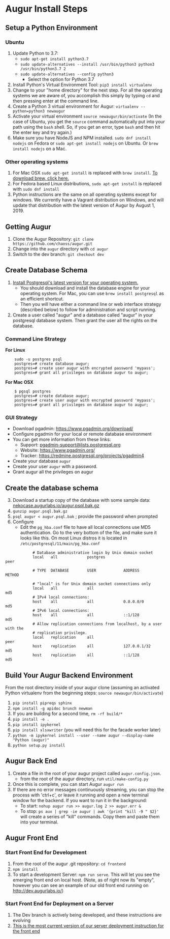 # Augur Install Steps

## Setup a Python Environment
### Ubuntu 
1. Update Python to 3.7: 
    - `sudo apt-get install python3.7`
    - `sudo update-alternatives --install /usr/bin/python3 python3 /usr/bin/python3.7 2`
    - `sudo update-alternatives --config python3` 
        - Select the option for Python 3.7
2. Install Python's Virtual Environment Tool: `pip3 install virtualenv`
3. Change to your "home directory" for the next step. For all the operating systems we are aware of, you accomplish this simply by typing `cd` and then pressing enter at the command line. 
4. Create a Python 3 virtual environment for Augur: `virtualenv --python=python3 newaugur`
5. Activate your virtual environment `source newaugur/bin/activate` (In the case of Ubuntu, you get the `source` command automatically put into your path using the `bash` shell. So, if you get an error, type `bash` and then hit the enter key and try again.)
6. Make sure you have NodeJS and NPM installed. `sudo dnf install nodejs` on Fedora or `sudo apt-get install nodejs` on Ubuntu. Or `brew install nodejs` on a Mac. 

### Other operating systems
1. For Mac OSX `sudo apt-get install` is replaced with `brew install`. [To download brew, click here.](https://brew.sh/) 
2. For Fedora based Linux distributions, `sudo apt-get install` is replaced with `sudo dnf install`
3. Python instructions are the same on all operating systems except for windows. We currently have a Vagrant distribution on Windows, and will update that distribution with the latest version of Augur by August 1, 2019. 

## Getting Augur
1. Clone the Augur Repository: `git clone https://github.com/chaoss/augur.git`
2. Change into the `augur` directory with `cd augur`
3. Switch to the dev branch:  `git checkout dev`

## Create Database Schema
1. [Install Postgresql's latest version for your operating system.](https://www.postgresql.org/download/)
    - You should download and install the database engine for your operating system. For Mac, you can use `brew install postgresql` as an efficient shortcut. 
    - Then you will have either a command line or web interface strategy (described below) to follow for administration and script running. 
2. Create a user called "augur" and a database called "augur" in your postgresql database system. Then grant the user all the rights on the database. 

### Command Line Strategy
**For Linux**
```
    sudo -u postgres psql
    postgres=# create database augur;
    postgres=# create user augur with encrypted password 'mypass';
    postgres=# grant all privileges on database augur to augur;

```

**For Mac OSX**  
```
    $ pgsql postgres
    postgres=# create database augur;
    postgres=# create user augur with encrypted password 'mypass';
    postgres=# grant all privileges on database augur to augur;
```


### GUI Strategy 
- Download pgadmin: https://www.pgadmin.org/download/
- Configure pgadmin for your local or remote database environment
- You can get more information from these links: 
    - Support: pgadmin-support@lists.postgresql.org
    - Website: https://www.pgadmin.org/
    - Tracker: https://redmine.postgresql.org/projects/pgadmin4
- Create your database `augur`
- Create your user `augur` with a password. 
- Grant augur all the privileges on augur

## Create the database schema

3. Download a startup copy of the database with some sample data: [nekocase.augurlabs.io/augur.psql.bak.gz](nekocase.augurlabs.io/augur.psql.bak.gz)
4. `gunzip augur.psql.bak.gz`
4. `psql augur < augur.psql.bak` ; provide the password when prompted
4. Configure
    - Edit the `pg_hba.conf` file to have all local connections use MD5 authentication. Go to the very bottom of the file, and make sure it looks like this. On most Linux distros it is located in `/etc/postgresql/11/main/pg_hba.conf`
```
            # Database administrative login by Unix domain socket
            local   all             postgres                                peer

            # TYPE  DATABASE        USER            ADDRESS                 METHOD

            # "local" is for Unix domain socket connections only
            local   all             all                                     md5 
            # IPv4 local connections:
            host    all             all             0.0.0.0/0               md5
            # IPv6 local connections:
            host    all             all             ::1/128                 md5
            # Allow replication connections from localhost, by a user with the
            # replication privilege.
            local   replication     all                                     peer
            host    replication     all             127.0.0.1/32            md5
            host    replication     all             ::1/128                 md5
```

## Build Your Augur Backend Environment
From the root directory inside of your augur clone (assuming an activated Python virtualenv from the beginning steps: `source newaugur/bin/activate`)
1. `pip install pipreqs sphinx`
2. `npm install -g apidoc brunch newman` 
3. If you are building for a second time, `rm -rf build/*`
3. `pip install -e .` 
4. `pip install ipykernel`
5. `pip install xlsxwriter` (you will need this for the facade worker later)
5. `python -m ipykernel install --user --name augur --display-name "Python (augur)"`
6. `python setup.py install`

## Augur Back End
1. Create a file in the root of your augur project called `augur.config.json`.
    - from the root of the augur directory, run `util/make-config.py`
2. Once this is complete, you can start Augur `augur run`
3. If there are no error messages continuously streaming, you can stop the process with 'ctrl+c', or leave it running and open a new terminal window for the backend. If you want to run it in the background: 
    - To start: `nohup augur run >> augur.log 2 >> augur.err &`
    - To stop: `ps aux | grep -ie augur | awk '{print "kill -9 " $2}'` will create a series of "kill" commands. Copy them and paste them into your terminal. 

## Augur Front End
### Start Front End for Development
1. From the root of the augur .git repository: `cd frontend`
2. `npm install`
3. To start a development Server: `npm run serve`. This will let you see the emerging front end on local host. (Note, as of right now its "empty", however you can see an example of our old front end running on http://dev.augurlabs.io/)  

### Start Front End for Deployment on a Server
1. The Dev branch is actively being developed, and these instructions are evolving 
2. [This is the most current version of our server deployment instruction for the front end](./augur-deployment.md)

